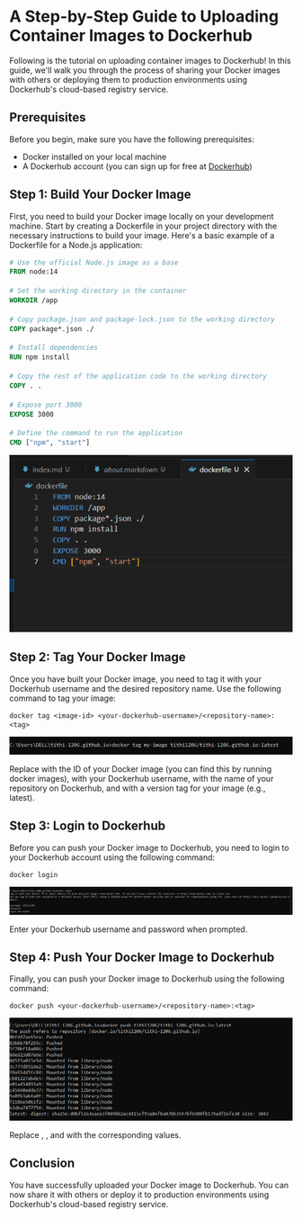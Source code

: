 # A Step-by-Step Guide to Uploading Container Images to Dockerhub

Following is the tutorial on uploading container images to Dockerhub! In this guide, we'll walk you through the process of sharing your Docker images with others or deploying them to production environments using Dockerhub's cloud-based registry service.

## Prerequisites

Before you begin, make sure you have the following prerequisites:

- Docker installed on your local machine
- A Dockerhub account (you can sign up for free at [Dockerhub](https://hub.docker.com/))

## Step 1: Build Your Docker Image

First, you need to build your Docker image locally on your development machine. Start by creating a Dockerfile in your project directory with the necessary instructions to build your image. Here's a basic example of a Dockerfile for a Node.js application:

```dockerfile
# Use the official Node.js image as a base
FROM node:14

# Set the working directory in the container
WORKDIR /app

# Copy package.json and package-lock.json to the working directory
COPY package*.json ./

# Install dependencies
RUN npm install

# Copy the rest of the application code to the working directory
COPY . .

# Expose port 3000
EXPOSE 3000

# Define the command to run the application
CMD ["npm", "start"]
```

![Alt text](image1.png)


## Step 2: Tag Your Docker Image

Once you have built your Docker image, you need to tag it with your Dockerhub username and the desired repository name. Use the following command to tag your image:

```
docker tag <image-id> <your-dockerhub-username>/<repository-name>:<tag>
```

![Alt text](image2.png)


Replace <image-id> with the ID of your Docker image (you can find this by running docker images), <your-dockerhub-username> with your Dockerhub username, <repository-name> with the name of your repository on Dockerhub, and <tag> with a version tag for your image (e.g., latest).

## Step 3: Login to Dockerhub

Before you can push your Docker image to Dockerhub, you need to login to your Dockerhub account using the following command:

```
docker login
```

![Alt text](image3.png)


Enter your Dockerhub username and password when prompted.

## Step 4: Push Your Docker Image to Dockerhub

Finally, you can push your Docker image to Dockerhub using the following command:

```
docker push <your-dockerhub-username>/<repository-name>:<tag>
```

![Alt text](image4.png)


Replace <your-dockerhub-username>, <repository-name>, and <tag> with the corresponding values.

## Conclusion

You have successfully uploaded your Docker image to Dockerhub. You can now share it with others or deploy it to production environments using Dockerhub's cloud-based registry service.
